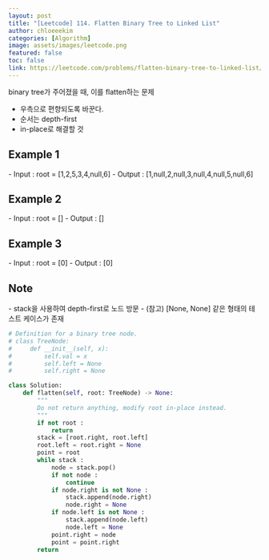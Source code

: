 ```yaml
---
layout: post
title: "[Leetcode] 114. Flatten Binary Tree to Linked List"
author: chloeeekim
categories: [Algorithm]
image: assets/images/leetcode.png
featured: false
toc: false
link: https://leetcode.com/problems/flatten-binary-tree-to-linked-list/
---
```


binary tree가 주어졌을 때, 이를 flatten하는 문제
- 우측으로 편향되도록 바꾼다.
- 순서는 depth-first
- in-place로 해결할 것

<h2>Example 1</h2>
- Input : root = [1,2,5,3,4,null,6]
- Output : [1,null,2,null,3,null,4,null,5,null,6]

<h2>Example 2</h2>
- Input : root = []
- Output : []

<h2>Example 3</h2>
- Input : root = [0]
- Output : [0]

<h2>Note</h2>
- stack을 사용하여 depth-first로 노드 방문
- (참고) [None, None] 같은 형태의 테스트 케이스가 존재

```python
# Definition for a binary tree node.
# class TreeNode:
#     def __init__(self, x):
#         self.val = x
#         self.left = None
#         self.right = None

class Solution:
    def flatten(self, root: TreeNode) -> None:
        """
        Do not return anything, modify root in-place instead.
        """
        if not root :
            return
        stack = [root.right, root.left]
        root.left = root.right = None
        point = root
        while stack :
            node = stack.pop()
            if not node :
                continue
            if node.right is not None :
                stack.append(node.right)
                node.right = None
            if node.left is not None :
                stack.append(node.left)
                node.left = None
            point.right = node
            point = point.right
        return
```
